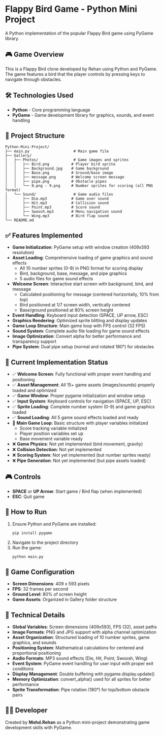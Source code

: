 # Flappy Bird Game - Python Mini Project

A Python implementation of the popular Flappy Bird game using PyGame library.

## 🎮 Game Overview
This is a Flappy Bird clone developed by Rehan using Python and PyGame. The game features a bird that the player controls by pressing keys to navigate through obstacles.

## 🛠️ Technologies Used
- **Python** - Core programming language
- **PyGame** - Game development library for graphics, sounds, and event handling

## 📁 Project Structure
```
Python-Mini-Project/
├── main.py                    # Main game file
├── Gallery/
│   ├── Photos/                # Game images and sprites
│   │   ├── Bird.png          # Player bird sprite
│   │   ├── Background.jpg    # Game background
│   │   ├── Base.png          # Ground/base image
│   │   ├── message.png       # Welcome screen message
│   │   ├── pipe.png          # Obstacle pipes
│   │   └── 0.png - 9.png     # Number sprites for scoring (all PNG format)
│   └── Sound/                 # Game audio files
│       ├── Die.mp3           # Game over sound
│       ├── Hit.mp3           # Collision sound
│       ├── Point.mp3         # Score sound
│       ├── Swoosh.mp3        # Menu navigation sound
│       └── Wing.mp3          # Bird flap sound
└── README.md
```

## ✅ Features Implemented
- **Game Initialization**: PyGame setup with window creation (409x593 resolution)
- **Asset Loading**: Comprehensive loading of game graphics and sound effects
  - All 10 number sprites (0-9) in PNG format for scoring display
  - Bird, background, base, message, and pipe graphics
  - 5 audio files for game sound effects
- **Welcome Screen**: Interactive start screen with background, bird, and message
  - Calculated positioning for message (centered horizontally, 10% from top)
  - Bird positioned at 1/7 screen width, vertically centered
  - Base/ground positioned at 80% screen height
- **Event Handling**: Keyboard input detection (SPACE, UP arrow, ESC)
- **Graphics Rendering**: Optimized sprite blitting and display updates
- **Game Loop Structure**: Main game loop with FPS control (32 FPS)
- **Sound System**: Complete audio file loading for game sound effects
- **Image Optimization**: Convert alpha for better performance and transparency support
- **Pipe System**: Dual pipe setup (normal and rotated 180°) for obstacles

## 🎯 Current Implementation Status
- ✅ **Welcome Screen**: Fully functional with proper event handling and positioning
- ✅ **Asset Management**: All 15+ game assets (images/sounds) properly loaded and optimized
- ✅ **Game Window**: Proper pygame initialization and window setup
- ✅ **Input System**: Keyboard controls for navigation (SPACE, UP, ESC)
- ✅ **Sprite Loading**: Complete number system (0-9) and game graphics loaded
- ✅ **Sound Loading**: All 5 game sound effects loaded and ready
- 🔄 **Main Game Loop**: Basic structure with player variables initialized
  - Score tracking variable initialized
  - Player position variables set up
  - Base movement variable ready
- ❌ **Game Physics**: Not yet implemented (bird movement, gravity)
- ❌ **Collision Detection**: Not yet implemented
- ❌ **Scoring System**: Not yet implemented (but number sprites ready)
- ❌ **Pipe Generation**: Not yet implemented (but pipe assets loaded)

## 🎮 Controls
- **SPACE** or **UP Arrow**: Start game / Bird flap (when implemented)
- **ESC**: Quit game

## 🚀 How to Run
1. Ensure Python and PyGame are installed:
   ```bash
   pip install pygame
   ```
2. Navigate to the project directory
3. Run the game:
   ```bash
   python main.py
   ```

## 📝 Game Configuration
- **Screen Dimensions**: 409 x 593 pixels
- **FPS**: 32 frames per second
- **Ground Level**: 80% of screen height
- **Game Assets**: Organized in Gallery folder structure

## 🔧 Technical Details
- **Global Variables**: Screen dimensions (409x593), FPS (32), asset paths
- **Image Formats**: PNG and JPG support with alpha channel optimization
- **Asset Organization**: Structured loading of 10 number sprites, game graphics, and sounds
- **Positioning System**: Mathematical calculations for centered and proportional positioning
- **Audio Formats**: MP3 sound effects (Die, Hit, Point, Swoosh, Wing)
- **Event System**: PyGame event handling for user input with proper exit conditions
- **Display Management**: Double buffering with pygame.display.update()
- **Memory Optimization**: convert_alpha() used for all sprites for better performance
- **Sprite Transformation**: Pipe rotation (180°) for top/bottom obstacle pairs

## 👨‍💻 Developer
Created by **Mohd.Rehan** as a Python mini-project demonstrating game development skills with PyGame.
